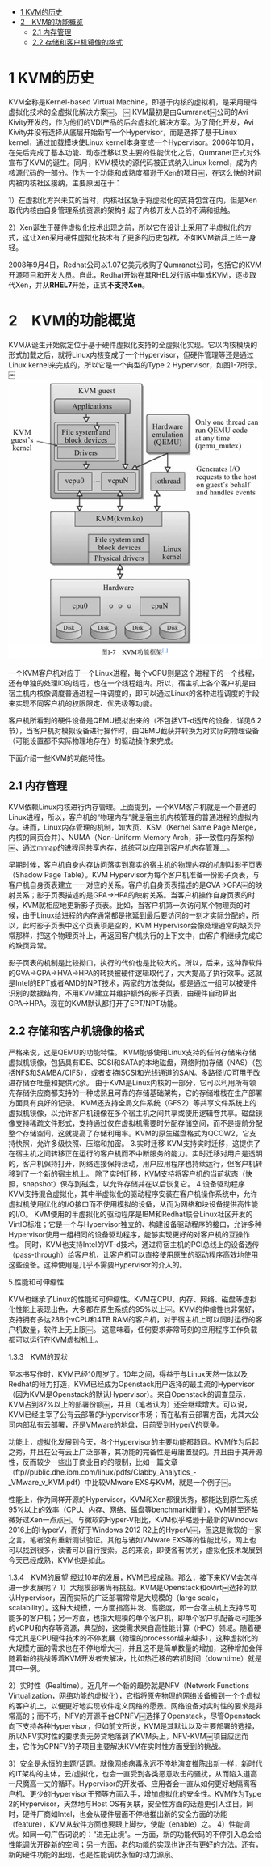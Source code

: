 
<!-- @import "[TOC]" {cmd="toc" depthFrom=1 depthTo=6 orderedList=false} -->

<!-- code_chunk_output -->

* [1 KVM的历史](#1-kvm的历史)
* [2　KVM的功能概览](#2-kvm的功能概览)
	* [2.1 内存管理](#21-内存管理)
	* [2.2 存储和客户机镜像的格式](#22-存储和客户机镜像的格式)

<!-- /code_chunk_output -->

# 1 KVM的历史

KVM全称是Kernel-based Virtual Machine，即基于内核的虚拟机，是采用硬件虚拟化技术的全虚拟化解决方案￼。
￼
KVM最初是由Qumranet￼公司的Avi Kivity开发的，作为他们的VDI产品的后台虚拟化解决方案。为了简化开发，Avi Kivity并没有选择从底层开始新写一个Hypervisor，而是选择了基于Linux kernel，通过加载模块使Linux kernel本身变成一个Hypervisor。2006年10月，在先后完成了基本功能、动态迁移以及主要的性能优化之后，Qumranet正式对外宣布了KVM的诞生。同月，KVM模块的源代码被正式纳入Linux kernel，成为内核源代码的一部分。作为一个功能和成熟度都逊于Xen的项目￼，在这么快的时间内被内核社区接纳，主要原因在于：

1）在虚拟化方兴未艾的当时，内核社区急于将虚拟化的支持包含在内，但是Xen取代内核由自身管理系统资源的架构引起了内核开发人员的不满和抵触。

2）Xen诞生于硬件虚拟化技术出现之前，所以它在设计上采用了半虚拟化的方式，这让Xen采用硬件虚拟化技术有了更多的历史包袱，不如KVM新兵上阵一身轻。

2008年9月4日，Redhat公司以1.07亿美元收购了Qumranet公司，包括它的KVM开源项目和开发人员。自此，Redhat开始在其RHEL发行版中集成KVM，逐步取代Xen，并从**RHEL7**开始，正式**不支持Xen**。

# 2　KVM的功能概览

KVM从诞生开始就定位于基于硬件虚拟化支持的全虚拟化实现。它以内核模块的形式加载之后，就将Linux内核变成了一个Hypervisor，但硬件管理等还是通过Linux kernel来完成的，所以它是一个典型的Type 2 Hypervisor，如图1-7所示。
￼
![](./images/2019-05-12-22-51-14.png)

一个KVM客户机对应于一个Linux进程，每个vCPU则是这个进程下的一个线程，还有单独的处理IO的线程，也在一个线程组内。所以，宿主机上各个客户机是由宿主机内核像调度普通进程一样调度的，即可以通过Linux的各种进程调度的手段来实现不同客户机的权限限定、优先级等功能。

客户机所看到的硬件设备是QEMU模拟出来的（不包括VT-d透传的设备，详见6.2节），当客户机对模拟设备进行操作时，由QEMU截获并转换为对实际的物理设备（可能设置都不实际物理地存在）的驱动操作来完成。

下面介绍一些KVM的功能特性。

## 2.1 内存管理

KVM依赖Linux内核进行内存管理。上面提到，一个KVM客户机就是一个普通的Linux进程，所以，客户机的“物理内存”就是宿主机内核管理的普通进程的虚拟内存。进而，Linux内存管理的机制，如大页、KSM（Kernel Same Page Merge，内核的同页合并）、NUMA（Non-Uniform Memory Arch，非一致性内存架构）￼、通过mmap的进程间共享内存，统统可以应用到客户机内存管理上。

早期时候，客户机自身内存访问落实到真实的宿主机的物理内存的机制叫影子页表（Shadow Page Table）。KVM Hypervisor为每个客户机准备一份影子页表，与客户机自身页表建立一一对应的关系。客户机自身页表描述的是GVA→GPA￼的映射关系；影子页表描述的是GPA→HPA的映射关系。当客户机操作自身页表的时候，KVM就相应地更新影子页表。比如，当客户机第一次访问某个物理页的时候，由于Linux给进程的内存通常都是拖延到最后要访问的一刻才实际分配的，所以，此时影子页表中这个页表项是空的，KVM Hypervisor会像处理通常的缺页异常那样，把这个物理页补上，再返回客户机执行的上下文中，由客户机继续完成它的缺页异常。

影子页表的机制是比较拗口，执行的代价也是比较大的。所以，后来，这种靠软件的GVA→GPA→HVA→HPA的转换被硬件逻辑取代了，大大提高了执行效率。这就是Intel的EPT或者AMD的NPT技术，两家的方法类似，都是通过一组可以被硬件识别的数据结构，不用KVM建立并维护额外的影子页表，由硬件自动算出GPA→HPA。现在的KVM默认都打开了EPT/NPT功能。

## 2.2 存储和客户机镜像的格式

严格来说，这是QEMU的功能特性。
KVM能够使用Linux支持的任何存储来存储虚拟机镜像，包括具有IDE、SCSI和SATA的本地磁盘，网络附加存储（NAS）（包括NFS和SAMBA/CIFS），或者支持iSCSI和光线通道的SAN。多路径I/O可用于改进存储吞吐量和提供冗余。
由于KVM是Linux内核的一部分，它可以利用所有领先存储供应商都支持的一种成熟且可靠的存储基础架构，它的存储堆栈在生产部署方面具有良好的记录。
KVM还支持全局文件系统（GFS2）等共享文件系统上的虚拟机镜像，以允许客户机镜像在多个宿主机之间共享或使用逻辑卷共享。磁盘镜像支持稀疏文件形式，支持通过仅在虚拟机需要时分配存储空间，而不是提前分配整个存储空间，这就提高了存储利用率。KVM的原生磁盘格式为QCOW2，它支持快照，允许多级快照、压缩和加密。
3.实时迁移
KVM支持实时迁移，这提供了在宿主机之间转移正在运行的客户机而不中断服务的能力。实时迁移对用户是透明的，客户机保持打开，网络连接保持活动，用户应用程序也持续运行，但客户机转移到了一个新的宿主机上。
除了实时迁移，KVM支持将客户机的当前状态（快照，snapshot）保存到磁盘，以允许存储并在以后恢复它。
4.设备驱动程序
KVM支持混合虚拟化，其中半虚拟化的驱动程序安装在客户机操作系统中，允许虚拟机使用优化的I/O接口而不使用模拟的设备，从而为网络和块设备提供高性能的I/O。
KVM使用的半虚拟化的驱动程序是IBM和Redhat联合Linux社区开发的VirtIO标准；它是一个与Hypervisor独立的、构建设备驱动程序的接口，允许多种Hypervisor使用一组相同的设备驱动程序，能够实现更好的对客户机的互操作性。
同时，KVM也支持Intel的VT-d技术，通过将宿主机的PCI总线上的设备透传（pass-through）给客户机，让客户机可以直接使用原生的驱动程序高效地使用这些设备。这种使用是几乎不需要Hypervisor的介入的。

5.性能和可伸缩性

KVM也继承了Linux的性能和可伸缩性。KVM在CPU、内存、网络、磁盘等虚拟化性能上表现出色，大多都在原生系统的95%以上￼。KVM的伸缩性也非常好，支持拥有多达288个vCPU和4TB RAM的客户机，对于宿主机上可以同时运行的客户机数量，软件上无上限￼。
这意味着，任何要求非常苛刻的应用程序工作负载都可以运行在KVM虚拟机上。

1.3.3　KVM的现状

至本书写作时，KVM已经10周岁了。10年之间，得益于与Linux天然一体以及Redhat的倾力打造，KVM已经成为Openstack用户选择的最主流的Hypervisor（因为KVM是Openstack的默认Hypervisor）。来自Openstack的调查显示，KVM占到87%以上的部署份额￼，并且（笔者认为）还会继续增大。可以说，KVM已经主宰了公有云部署的Hypervisor市场；而在私有云部署方面，尤其大公司内部私有云部署，还是VMware的地盘，目前受到HyperV的竞争。

功能上，虚拟化发展到今天，各个Hypervisor的主要功能都趋同。KVM作为后起之秀，并且在公有云上广泛部署，其功能的完备性是毋庸置疑的。并且由于其开源性，反而较少一些出于商业目的的限制，比如一篇文章（ftp//public.dhe.ibm.com/linux/pdfs/Clabby_Analytics_-_VMware_v_KVM.pdf）中比较VMware EXS与KVM，就是一个例子￼。

性能上，作为同样开源的Hypervisor，KVM和Xen都很优秀，都能达到原生系统95%以上的效率（CPU、内存、网络、磁盘等benchmark衡量），KVM甚至还略微好过Xen一点点￼。与微软的Hyper-V相比，KVM似乎略逊于最新的Windows 2016上的HyperV，而好于Windows 2012 R2上的HyperV￼，但这是微软的一家之言，笔者没有重新测试验证。其他与诸如VMware EXS等的性能比较，网上也可以找到很多，读者可以自行搜索。总的来说，即使各有优劣，虚拟化技术发展到今天已经成熟，KVM也是如此。

1.3.4　KVM的展望
经过10年的发展，KVM已经成熟。那么，接下来KVM会怎样进一步发展呢？
1）大规模部署尚有挑战。KVM是Openstack和oVirt￼选择的默认Hypervisor，因而实际的广泛部署常常是大规模的（large scale，scalability）。这种大规模，一方面指高并发、高密度，即一台宿主机上支持尽可能多的客户机；另一方面，也指大规模的单个客户机，即单个客户机配备尽可能多的vCPU和内存等资源，典型的，这类需求来自高性能计算（HPC）领域。随着硬件尤其是CPU硬件技术的不停发展（物理的processor越来越多），这种虚拟化的大规模方面的需求也在不停地增大￼，并且这不是简单数量的增加，这种增加会伴随着新的挑战等着KVM开发者去解决，比如热迁移的宕机时间（downtime）就是其中一例。

2）实时性（Realtime）。近几年一个新的趋势就是NFV（Network Functions Virtualization，网络功能的虚拟化），它指将原先物理的网络设备搬到一个个虚拟的客户机上，以便更好地实现软件定义网络的愿景。网络设备对实时性的要求是非常高的；而不巧，NFV的开源平台OPNFV￼选择了Openstack，尽管Openstack向下支持各种Hypervisor，但如前文所说，KVM是其默认以及主要部署的选择，所以NFV实时性的要求责无旁贷地落到了KVM头上，NFV-KVM￼项目应运而生，它作为OPNFV的子项目主要解决KVM在实时性方面受到的挑战。

3）安全是永恒的主题/话题。就像网络病毒永远不停地演变推陈出新一样，新时代的IT架构的主体，云/虚拟化，也会一直受到各类恶意攻击的骚扰，从而陷入道高一尺魔高一丈的循环。Hypervisor的开发者、应用者会一直从如何更好地隔离客户机、更少的Hypervisor干预等方面入手，增加虚拟化的安全性。KVM作为Type 2的Hypervisor，天然地与Host OS有关联，安全性方面的话题更引人注目。同时，硬件厂商如Intel，也会从硬件层面不停地推出新的安全方面的功能（feature），KVM从软件方面也要跟上脚步，使能（enable）之。
4）性能调优。如同一句广告词说的：“进无止境”。一方面，新的功能代码的不停引入总会给性能调优开辟新的空间；另一方面，老的功能的实现也许还有更好的方法。还有，新的硬件功能的出现，也是性能调优永恒的动力源泉。